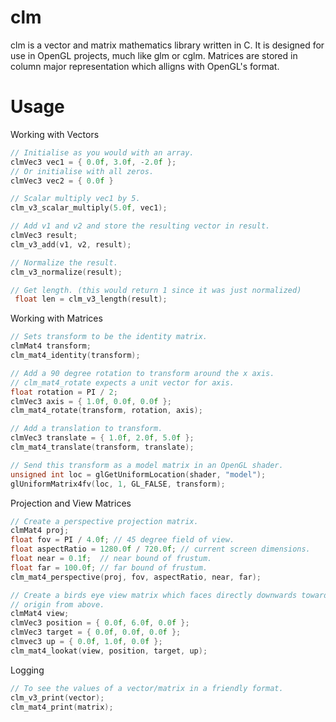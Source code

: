 # clm
clm is a vector and matrix mathematics library written in C. It is designed for 
use in OpenGL projects, much like glm or cglm. Matrices are stored in column major 
representation which alligns with OpenGL's format.

# Usage

Working with Vectors

```c
// Initialise as you would with an array.
clmVec3 vec1 = { 0.0f, 3.0f, -2.0f };
// Or initialise with all zeros.
clmVec3 vec2 = { 0.0f } 

// Scalar multiply vec1 by 5.
clm_v3_scalar_multiply(5.0f, vec1);

// Add v1 and v2 and store the resulting vector in result.
clmVec3 result;
clm_v3_add(v1, v2, result);

// Normalize the result.
clm_v3_normalize(result);

// Get length. (this would return 1 since it was just normalized)
 float len = clm_v3_length(result);
```
Working with Matrices

```c
// Sets transform to be the identity matrix.
clmMat4 transform;
clm_mat4_identity(transform);

// Add a 90 degree rotation to transform around the x axis.
// clm_mat4_rotate expects a unit vector for axis.
float rotation = PI / 2; 
clmVec3 axis = { 1.0f, 0.0f, 0.0f };
clm_mat4_rotate(transform, rotation, axis);

// Add a translation to transform.
clmVec3 translate = { 1.0f, 2.0f, 5.0f };
clm_mat4_translate(transform, translate);

// Send this transform as a model matrix in an OpenGL shader.
unsigned int loc = glGetUniformLocation(shader, "model");
glUniformMatrix4fv(loc, 1, GL_FALSE, transform);
```

Projection and View Matrices

```c
// Create a perspective projection matrix.
clmMat4 proj;
float fov = PI / 4.0f; // 45 degree field of view.
float aspectRatio = 1280.0f / 720.0f; // current screen dimensions.
float near = 0.1f;  // near bound of frustum.
float far = 100.0f; // far bound of frustum.
clm_mat4_perspective(proj, fov, aspectRatio, near, far);

// Create a birds eye view matrix which faces directly downwards towards the 
// origin from above.
clmMat4 view;
clmVec3 position = { 0.0f, 6.0f, 0.0f };
clmVec3 target = { 0.0f, 0.0f, 0.0f };
clmvec3 up = { 0.0f, 1.0f, 0.0f };
clm_mat4_lookat(view, position, target, up);
```

Logging

```c
// To see the values of a vector/matrix in a friendly format.
clm_v3_print(vector);
clm_mat4_print(matrix);
```







